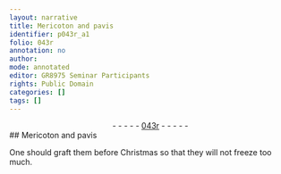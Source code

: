 ```yaml
---
layout: narrative
title: Mericoton and pavis
identifier: p043r_a1
folio: 043r
annotation: no
author:
mode: annotated
editor: GR8975 Seminar Participants
rights: Public Domain
categories: []
tags: []
---
```


 <div class="folio" align="center">- - - - - <a href="http://gallica.bnf.fr/ark:/12148/btv1b10500001g/f91.image" target="_blank">043r</a> - - - - - </div>  
## Mericoton and pavis

 
One should graft them before Christmas so that they will not freeze too much.
 